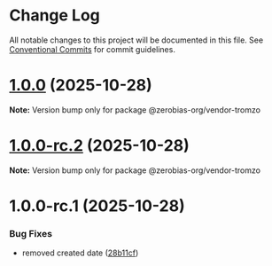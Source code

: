 # Change Log

All notable changes to this project will be documented in this file.
See [Conventional Commits](https://conventionalcommits.org) for commit guidelines.

# [1.0.0](https://github.com/zerobias-org/vendor/compare/@zerobias-org/vendor-tromzo@1.0.0-rc.2...@zerobias-org/vendor-tromzo@1.0.0) (2025-10-28)

**Note:** Version bump only for package @zerobias-org/vendor-tromzo





# [1.0.0-rc.2](https://github.com/zerobias-org/vendor/compare/@zerobias-org/vendor-tromzo@1.0.0-rc.1...@zerobias-org/vendor-tromzo@1.0.0-rc.2) (2025-10-28)

**Note:** Version bump only for package @zerobias-org/vendor-tromzo





# 1.0.0-rc.1 (2025-10-28)


### Bug Fixes

* removed created date ([28b11cf](https://github.com/zerobias-org/vendor/commit/28b11cf2563e9cdadd4b1dc83edd60d2fcd01df0))
